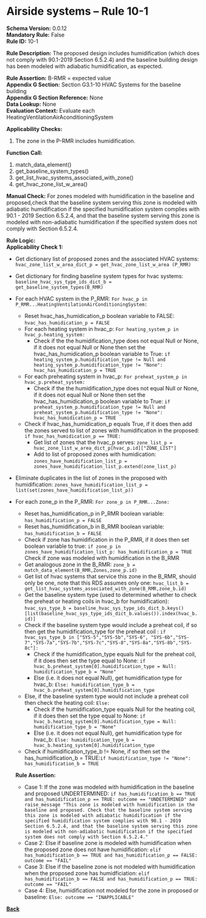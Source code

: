 # Airside systems – Rule 10-1  
**Schema Version:** 0.0.12  
**Mandatory Rule:** False    
**Rule ID:** 10-1  
 
**Rule Description:** The proposed design includes humidification (which does not comply with 90.1-2019 Section 6.5.2.4) and the baseline building design has been modeled with adiabatic humidification, as expected.  

**Rule Assertion:** B-RMR = expected value                                           
**Appendix G Section:** Section G3.1-10 HVAC Systems for the baseline building  
**Appendix G Section Reference:** None  
**Data Lookup:** None  
**Evaluation Context:** Evaluate each HeatingVentilationAirAconditioningSystem   

**Applicability Checks:** 

1. The zone in the P-RMR includes humidification.

**Function Call:** 

1. match_data_element()
2. get_baseline_system_types() 
3. get_list_hvac_systems_associated_with_zone()
4. get_hvac_zone_list_w_area()

**Manual Check:** For zones modeled with humidification in the baseline and proposed,check that the baseline system serving this zone is modeled with adiabatic humidification if the specified humidification system complies with 90.1 - 2019 Section 6.5.2.4, and that the baseline system serving this zone is modeled with non-adiabatic humidification if the specified system does not comply with Section 6.5.2.4. 
 
**Rule Logic:**  
**Applicability Check 1:** 
- Get dictionary list of proposed zones and the associated HVAC systems: `hvac_zone_list_w_area_dict_p = get_hvac_zone_list_w_area (P_RMR)`
- Get dictionary for finding baseline system types for hvac systems: `baseline_hvac_sys_type_ids_dict_b = get_baseline_system_types(B_RMR)`
- For each HVAC system in the P_RMR: `For hvac_p in P_RMR...HeatingVentilationAirConditioningSystem:`  
    - Reset hvac_has_humidication_p boolean variable to FALSE: `hvac_has_humidication_p = FALSE`
    - For each heating system in hvac_p: `For heating_system_p in hvac_p.heating_system:`
        - Check if the the humidification_type does not equal Null or None, if it does not equal Null or None then set the hvac_has_humidication_p boolean variable to True: `if heating_system_p.humidification_type != Null and heating_system_p.humidification_type != "None": hvac_has_humidication_p = TRUE` 
    - For each preheating system in hvac_p: `For preheat_system_p in hvac_p.preheat_system:`
        - Check if the the humidification_type does not equal Null or None, if it does not equal Null or None then set the hvac_has_humidication_p boolean variable to True: `if preheat_system_p.humidification_type != Null and preheat_system_p.humidification_type != "None": hvac_has_humidication_p = TRUE`  
    - Check if hvac_has_humidication_p equals True, if it does then add the zones served to list of zones with humidification in the proposed: `if hvac_has_humidication_p == TRUE:`
        - Get list of zones that the hvac_p serves: `zone_list_p = hvac_zone_list_w_area_dict_p[hvac_p.id]["ZONE_LIST"]`
        - Add to list of proposed zones with humidication: `zones_have_humidification_list_p = zones_have_humidification_list_p.extend(zone_list_p)`
- Eliminate duplicates in the list of zones in the proposed with humidification: `zones_have_humidification_list_p = list(set(zones_have_humidification_list_p))`
- For each zone_p in the P_RMR: `For zone_p in P_RMR...Zone:`
    - Reset has_humidification_p in P_RMR boolean variable: `has_humidification_p = FALSE`
    - Reset has_humidification_b in B_RMR boolean variable: `has_humidification_b = FALSE`
    - Check if zone has humidification in the P_RMR, if it does then set boolean variable to true: `if zone_p in zones_have_humidification_list_p: has_humidification_p = TRUE`  
    Check if zone was modeled with humidification in the B_RMR 
    - Get analogous zone in the B_RMR: `zone_b = match_data_element(B_RMR,Zones,zone_p.id)`
    - Get list of hvac systems that service this zone in the B_RMR, should only be one, note that this RDS assumes only one: `hvac_list_b = get_list_hvac_systems_associated_with_zone(B_RMR,zone_b.id)`
    - Get the baseline system type (used to determined whether to check the preheat or heating coils in hvac_b for humidification): `hvac_sys_type_b = baseline_hvac_sys_type_ids_dict_b.keys()[list(baseline_hvac_sys_type_ids_dict_b.values()).index(hvac_b.id)]`
    - Check if the baseline system type would include a preheat coil, if so then get the humidification_type for the preheat coil : `if hvac_sys_type_b in ["SYS-5","SYS-5b","SYS-6", "SYS-6b","SYS-7","SYS-7a","SYS-7b","SYS-7c","SYS-8","SYS-8a","SYS-8b","SYS-8c"]:`
        - Check if the humidification_type equals Null for the preheat coil, if it does then set the type equal to None: `if hvac_b.preheat_system[0].humidification_type = Null: humidification_type_b = "None"`
        - Else (i.e. it does not equal Null), get humidification type for hvac_b: `Else: humidification_type_b = hvac_b.preheat_system[0].humidification_type`
    - Else, if the baseline system type would not include a preheat coil then check the heating coil: `Else:`
        - Check if the humidification_type equals Null for the heating coil, if it does then set the type equal to None: `if hvac_b.heating_system[0].humidification_type = Null: humidification_type_b = "None"`
        - Else (i.e. it does not equal Null), get humidification type for hvac_b: `Else: humidification_type_b = hvac_b.heating_system[0].humidification_type`
    - Check if humidification_type_b != None, if so then set the has_humidification_b = TRUE:`if humidification_type != "None": has_humidification_b = TRUE`
    
    **Rule Assertion:**
    - Case 1: If the zone was modeled with humidification in the baseline and proposed  UNDERTERMINED: `if has_humidification_b == TRUE and has_humidification_p == TRUE: outcome == "UNDETERMINED" and raise_message "This zone is modeled with humidification in the baseline and proposed. Check that the baseline system serving this zone is modeled with adiabatic humidification if the specified humidification system complies with 90.1 - 2019 Section 6.5.2.4, and that the baseline system serving this zone is modeled with non-adiabatic humidification if the specified system does not comply with Section 6.5.2.4."`
    - Case 2: Else if baseline zone is modeled with humidification when the proposed zone does not have humidification: `elif has_humidification_b == TRUE and has_humidification_p == FALSE: outcome == "FAIL"`
    - Case 3: Else if the baseline zone is not modeled with humidification when the proposed zone has humidficiation: `elif has_humidification_b == FALSE and has_humidification_p == TRUE: outcome == "FAIL"`
    - Case 4: Else, humidification not modeled for the zone in proposed or baseline: `Else: outcome == "INAPPLICABLE"`
    


 **[Back](../_toc.md)**
